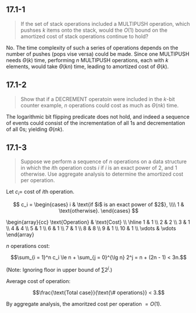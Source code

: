 ## 17.1-1

> If the set of stack operations included a $\text{MULTIPUSH}$ operation, which pushses $k$ items onto the stack, would the $O(1)$ bound on the amortized cost of stack operations continue to hold?

No. The time complexity of such a series of operations depends on the number of pushes (pops vise versa) could be made. Since one $\text{MULTIPUSH}$ needs $\Theta(k)$ time, performing $n$ $\text{MULTIPUSH}$ operations, each with $k$ elements, would take $\Theta(kn)$ time, leading to amortized cost of $\Theta(k)$.

## 17.1-2

> Show that if a $\text{DECREMENT}$ operatoin were included in the $k$-bit counter example, $n$ operations could cost as much as $\Theta(nk)$ time.

The logarithmic bit flipping predicate does not hold, and indeed a sequence of events could consist of the incrementation of all $1$s and decrementation of all $0$s; yielding $\Theta(nk)$.

## 17.1-3

> Suppose we perform a sequence of $n$ operations on a data structure in which the $i$th operation costs $i$ if $i$ is an exact power of $2$, and $1$ otherwise. Use aggregate analysis to determine the amortized cost per operation.

Let $c_i =$ cost of $i$th operation.

$$
c_i =
\begin{cases}
i & \text{if $i$ is an exact power of $2$}, \\\\
1 & \text{otherwise}.
\end{cases}
$$

\begin{array}{cc}
\text{Operation} & \text{Cost} \\\\
\hline
 1 & 1 \\\\
 2 & 2 \\\\
 3 & 1 \\\\
 4 & 4 \\\\
 5 & 1 \\\\
 6 & 1 \\\\
 7 & 1 \\\\
 8 & 8 \\\\
 9 & 1 \\\\
10 & 1 \\\\
\vdots & \vdots
\end{array}

$n$ operations cost:

$$\sum_{i = 1}^n c_i \le n + \sum_{j = 0}^{\lg n} 2^j = n + (2n - 1) < 3n.$$

(Note: Ignoring floor in upper bound of $\sum 2^j$.)

Average cost of operation:

$$\frac{\text{Total case}}{\text{\# operations}} < 3.$$

By aggregate analysis, the amoritzed cost per operation $= O(1)$.
